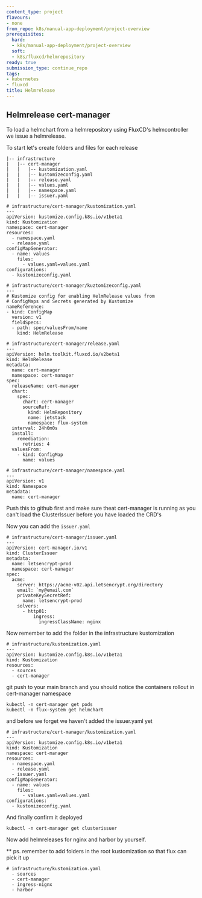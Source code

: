 ```yaml
---
content_type: project
flavours:
- none
from_repo: k8s/manual-app-deployment/project-overview
prerequisites:
  hard:
  - k8s/manual-app-deployment/project-overview
  soft:
  - k8s/fluxcd/helmrepository
ready: true
submission_type: continue_repo
tags:
- kubernetes
- fluxcd
title: Helmrelease
---
```



 

## Helmrelease cert-manager

To load a helmchart from a helmrepository using FluxCD's helmcontroller we
issue a helmrelease.

To start let's create folders and files for each release

```
|-- infrastructure
|   |-- cert-manager
|   |   |-- kustomization.yaml
|   |   |-- kustomizeconfig.yaml
|   |   |-- release.yaml
|   |   |-- values.yaml
|   |   |-- namespace.yaml
|   |   |-- issuer.yaml
```

```
# infrastructure/cert-manager/kustomization.yaml
---
apiVersion: kustomize.config.k8s.io/v1beta1
kind: Kustomization
namespace: cert-manager
resources:
  - namespace.yaml
  - release.yaml
configMapGenerator:
  - name: values
    files:
      - values.yaml=values.yaml
configurations:
  - kustomizeconfig.yaml
```

```
# infrastructure/cert-manager/kuztomizeconfig.yaml
---
# Kustomize config for enabling HelmRelease values from
# ConfigMaps and Secrets generated by Kustomize
nameReference:
- kind: ConfigMap
  version: v1
  fieldSpecs:
  - path: spec/valuesFrom/name
    kind: HelmRelease
```

```
# infrastructure/cert-manager/release.yaml
---
apiVersion: helm.toolkit.fluxcd.io/v2beta1
kind: HelmRelease
metadata:
  name: cert-manager
  namespace: cert-manager
spec:
  releaseName: cert-manager
  chart:
    spec:
      chart: cert-manager
      sourceRef:
        kind: HelmRepository
        name: jetstack
        namespace: flux-system
  interval: 24h0m0s
  install:
    remediation:
      retries: 4
  valuesFrom:
    - kind: ConfigMap
      name: values
```

```
# infrastructure/cert-manager/namespace.yaml
---
apiVersion: v1
kind: Namespace
metadata:
  name: cert-manager
```

Push this to github first and make sure theat cert-manager is running 
as you can't load the ClusterIssuer before you have loaded the CRD's 

Now you can add the `issuer.yaml`

```
# infrastructure/cert-manager/issuer.yaml
---
apiVersion: cert-manager.io/v1
kind: ClusterIssuer
metadata:
  name: letsencrypt-prod
  namespace: cert-manager
spec:
  acme:
    server: https://acme-v02.api.letsencrypt.org/directory
    email: `my@email.com`
    privateKeySecretRef:
      name: letsencrypt-prod
    solvers:
      - http01:
          ingress:
            ingressClassName: nginx
```

Now remember to add the folder in the infrastructure kustomization

```
# infrastructure/kustomization.yaml
---
apiVersion: kustomize.config.k8s.io/v1beta1
kind: Kustomization
resources:
  - sources
  - cert-manager
```

git push to your main branch and you should notice the containers rollout in cert-manager namespace

```
kubectl -n cert-manager get pods
kubectl -n flux-system get helmchart
```

and before we forget we haven't added the issuer.yaml yet

```
# infrastructure/cert-manager/kustomization.yaml
---
apiVersion: kustomize.config.k8s.io/v1beta1
kind: Kustomization
namespace: cert-manager
resources:
  - namespace.yaml
  - release.yaml
  - issuer.yaml
configMapGenerator:
  - name: values
    files:
      - values.yaml=values.yaml
configurations:
  - kustomizeconfig.yaml
```

And finally confirm it deployed

```
kubectl -n cert-manager get clusterissuer
```

Now add helmreleases for nginx and harbor by yourself. 

** ps. remember to add folders in the root kustomization so that flux can pick it up
```
# infrastructure/kustomization.yaml
  - sources
  - cert-manager
  - ingress-nignx
  - harbor